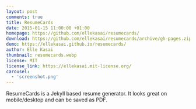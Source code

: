 ```yaml
---
layout: post
comments: true
title: ResumeCards
date: 2015-01-15 11:00:00 +01:00
homepage: https://github.com/ellekasai/resumecards/
download: https://github.com/ellekasai/resumecards/archive/gh-pages.zip
demo: https://ellekasai.github.io/resumecards/
author: Elle Kasai
thumbnail: resumecards.webp
license: MIT
license_link: https://ellekasai.mit-license.org/
carousel:
  - 'screenshot.png'
---
```


ResumeCards is a Jekyll based resume generator. It looks great on mobile/desktop and can be saved as PDF.
